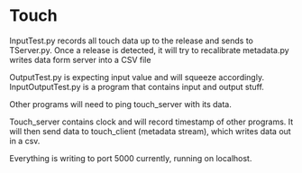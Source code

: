 # Touch

InputTest.py records all touch data up to the release and sends to TServer.py.
  Once a release is detected, it will try to recalibrate
metadata.py writes data form server into a CSV file

OutputTest.py is expecting input value and will squeeze accordingly.
InputOutputTest.py is a program that contains input and output stuff.


Other programs will need to ping touch_server with its data.

Touch_server contains clock and will record timestamp of other programs. It will then send data to touch_client (metadata stream), which writes data out in a csv.

Everything is writing to port 5000 currently, running on localhost.
